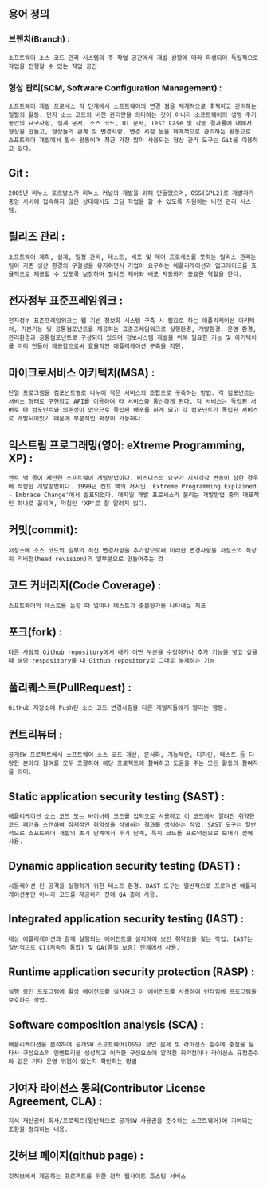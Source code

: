 ## 용어 정의

### 브랜치(Branch) :
```소프트웨어 소스 코드 관리 시스템의 주 작업 공간에서 개발 상황에 따라 파생되어 독립적으로 작업을 진행할 수 있는 작업 공간 ```

### 형상 관리(SCM, Software Configuration Management) : 
```소프트웨어 개발 프로세스 각 단계에서 소프트웨어의 변경 점을 체계적으로 추적하고 관리하는 일렬의 활동. 단지 소스 코드의 버전 관리만을 의미하는 것이 아니라 소프트웨어의 생명 주기 동안의 요구사항, 설계 문서, 소스 코드, UI 문서, Test Case 및 각종 결과물에 대해서 형상을 만들고, 형상들의 관계 및 변경사항, 변경 시점 등을 체계적으로 관리하는 활동으로 소프트웨어 개발에서 필수 활동이며 최근 가장 많이 사용되는 형상 관리 도구는 Git을 이용하고 있다.```

## Git : 
```2005년 리누스 토르발스가 리눅스 커널의 개발을 위해 만들었으며, OSS(GPL2)로 개발자가 중앙 서버에 접속하지 않은 상태에서도 코딩 작업을 할 수 있도록 지원하는 버전 관리 시스템.```

## 릴리즈 관리 : 
```소프트웨어 계획, 설계, 일정 관리, 테스트, 배포 및 제어 프로세스를 뜻하는 릴리스 관리는 팀이 기존 생산 환경의 무결성을 유지하면서 기업이 요구하는 애플리케이션과 업그레이드를 효율적으로 제공할 수 있도록 보장하며 릴리즈 제어와 배포 자동화가 중요한 역할을 한다.```

## 전자정부 표준프레임워크 : 
```전자정부 표준프레임워크는 웹 기반 정보화 시스템 구축 시 필요로 하는 애플리케이션 아키텍처, 기본기능 및 공통컴포넌트를 제공하는 표준프레임워크로 실행환경, 개발환경, 운영 환경, 관리환경과 공통컴포넌트로 구성되어 있으며 정보시스템 개발을 위해 필요한 기능 및 아키텍처를 미리 만들어 제공함으로써 효율적인 애플리케이션 구축을 지원.```

## 마이크로서비스 아키텍처(MSA) : 
```단일 프로그램을 컴포넌트별로 나누어 작은 서비스의 조합으로 구축하는 방법. 각 컴포넌트는 서비스 형태로 구현되고 API를 이용하여 타 서비스와 통신하게 된다. 각 서비스는 독립된 서버로 타 컴포넌트와 의존성이 없으므로 독립된 배포를 하게 되고 각 컴포넌트가 독립된 서비스로 개발되어있기 때문에 부분적인 확장이 가능하다.```

## 익스트림 프로그래밍(영어: eXtreme Programming, XP) : 
```켄트 백 등이 제안한 소프트웨어 개발방법이다. 비즈니스의 요구가 시시각각 변동이 심한 경우에 적합한 개발방법이다. 1999년 켄트 백의 저서인 'Extreme Programming Explained - Embrace Change'에서 발표되었다. 애자일 개발 프로세스라 불리는 개발방법 중의 대표적인 하나로 꼽히며, 약칭인 'XP'로 잘 알려져 있다.```

## 커밋(commit): 
```저장소에 소스 코드의 일부의 최신 변경사항을 추가함으로써 이러한 변경사항을 저장소의 최상위 리비전(head revision)의 일부분으로 만들어주는 것```

## 코드 커버리지(Code Coverage) : 
```소프트웨어의 테스트를 논할 때 얼마나 테스트가 충분한가를 나타내는 지표```

## 포크(fork) : 
```다른 사람의 Github repository에서 내가 어떤 부분을 수정하거나 추가 기능을 넣고 싶을 때 해당 respository를 내 Github repository로 그대로 복제하는 기능```

## 풀리퀘스트(PullRequest) : 
```GitHub 저장소에 Push된 소스 코드 변경사항을 다른 개발자들에게 알리는 행동.```

## 컨트리뷰터 : 
```공개SW 프로젝트에서 소프트웨어 소스 코드 개선, 문서화, 기능제안, 디자인, 테스트 등 다양한 분야의 참여를 모두 포괄하여 해당 프로젝트에 참여하고 도움을 주는 모든 활동의 참여자를 의미. ```

## Static application security testing (SAST) : 
```애플리케이션 소스 코드 또는 바이너리 코드를 입력으로 사용하고 이 코드에서 알려진 취약한 코드 패턴을 스캔하여 잠재적인 취약성을 식별하는 결과를 생성하는 작업. SAST 도구는 일반적으로 소프트웨어 개발의 초기 단계에서 후기 단계, 특히 코드를 프로덕션으로 보내기 전에 사용.```

## Dynamic application security testing (DAST) : 
```시뮬레이션 된 공격을 실행하기 위한 테스트 환경. DAST 도구는 일반적으로 프로덕션 애플리케이션뿐만 아니라 코드를 제공하기 전에 QA 중에 사용.```

## Integrated application security testing (IAST) : 
```대상 애플리케이션과 함께 실행되는 에이전트를 설치하여 보안 취약점을 찾는 작업. IAST는 일반적으로 CI(지속적 통합) 및 QA(품질 보증) 단계에서 사용.```

## Runtime application security protection (RASP) : 
```실행 중인 프로그램에 활성 에이전트를 설치하고 이 에이전트를 사용하여 런타임에 프로그램을 보호하는 작업.```

## Software composition analysis (SCA) : 
```애플리케이션을 분석하여 공개SW 소프트웨어(OSS) 보안 문제 및 라이선스 준수에 중점을 둔 타사 구성요소의 인벤토리를 생성하고 이러한 구성요소에 알려진 취약점이나 라이선스 규정준수와 같은 기타 운영 위험이 있는지 확인하는 방법```

## 기여자 라이선스 동의(Contributor License Agreement, CLA) :
```지식 재산권이 회사/프로젝트(일반적으로 공개SW 사용권을 준수하는 소프트웨어)에 기여되는 조항을 정의하는 내용.```

## 깃허브 페이지(github page) :
```깃허브에서 제공하는 프로젝트를 위한 정적 웹사이트 호스팅 서비스```

